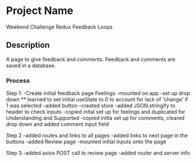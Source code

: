 # Project Name

Weekend Challenge Redux Feedback Loops

## Description

A page to give feedback and comments.  Feedback and comments are saved in a database. 

### Process

Step 1:
-Create initial feedback page Feelings
-mounted on app
-set up drop down
    ** learned to set initial useState to 0 to account for lack of 'change' if 1 was selected
-added button
-created store
-added JSON.stringify to header to check inputs
-copied inital set up for feelings and duplicated for Understanding and Supported
-copied initla set up for comments, cleared drop down and added comment input field

Step 2
-added routes and links to all pages
-added links to next page in the buttons
-added Review page
-mounted initial inputs onto the page

Step 3
-added axios POST call to review page
-added router and server info
